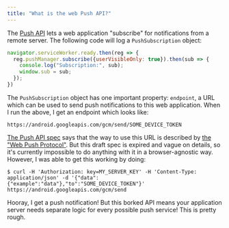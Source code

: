 ```yaml
---
title: "What is the web Push API?"
---
```


The [Push API](https://developer.mozilla.org/en-US/docs/Web/API/Push_API)
lets a web application "subscribe" for notifications from a remote server.
The following code will log a `PushSubscription` object:

```js
navigator.serviceWorker.ready.then(reg => {
  reg.pushManager.subscribe({userVisibleOnly: true}).then(sub => {
    console.log("Subscription:", sub);
    window.sub = sub;
  });
})
```

The `PushSubscription` object has one important property:
`endpoint`, a URL which can be used to send push notifications to this web application.
When I run the above, I get an endpoint which looks like:

```
https://android.googleapis.com/gcm/send/SOME_DEVICE_TOKEN
```

[The Push API spec](https://www.w3.org/TR/push-api/#push-service)
says that the way to use this URL is described by
[the "Web Push Protocol"](https://tools.ietf.org/html/draft-ietf-webpush-protocol-12).
But this draft spec is expired and vague on details,
so it's currently impossible to do anything with it in a browser-agnostic way.
However, I was able to get this working by doing:

```
$ curl -H 'Authorization: key=MY_SERVER_KEY' -H 'Content-Type: application/json' -d '{"data": {"example":"data"},"to":"SOME_DEVICE_TOKEN"}' https://android.googleapis.com/gcm/send
```

Hooray, I get a push notification!
But this borked API means your application server needs
separate logic for every possible push service!
This is pretty rough.
